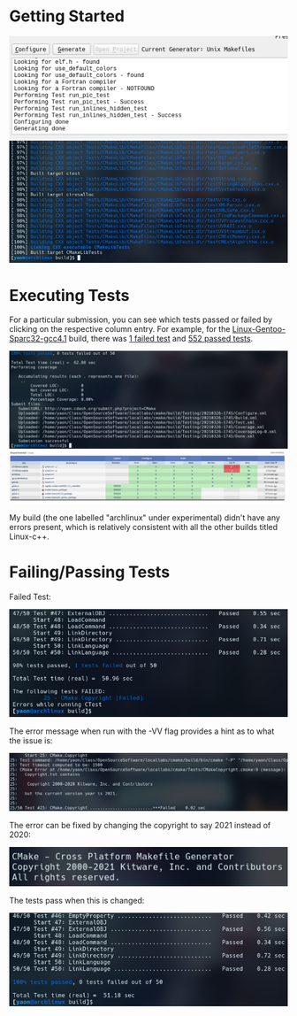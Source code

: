 # Getting Started
![cmake-gui](./images/cmake-gui-success.png)
![cmake-build](./images/cmake-build-success.png)

# Executing Tests

For a particular submission, you can see which tests passed or failed by
clicking on the respective column entry. For example, for the
[Linux-Gentoo-Sparc32-gcc4.1](https://open.cdash.org/build/7124698) build,
there was [1 failed test](https://open.cdash.org/viewTest.php?onlyfailed&buildid=7124698)
and [552 passed tests](https://open.cdash.org/viewTest.php?onlypassed&buildid=7124698).

![cmake-tests](./images/cmake-experimental-test.png)
![cdash](./images/cdash.png)

My build (the one labelled "archlinux" under experimental) didn't have any
errors present, which is relatively consistent with all the other builds titled
Linux-c++.

# Failing/Passing Tests

Failed Test:

![ctest-fail](./images/cmake-test-failed-terminal.png)

The error message when run with the -VV flag provides a hint as to what the issue is:

![ctest-error](./images/cmake-test-failed-error-message.png)

The error can be fixed by changing the copyright to say 2021 instead of 2020:

![ctest-fix](./images/cmake-test-fix.png)

The tests pass when this is changed:

![ctest-pass](./images/cmake-test-passed.png)
